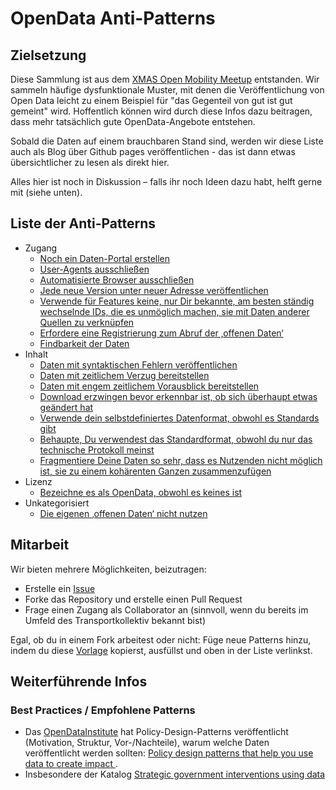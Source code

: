 # OpenData Anti-Patterns

## Zielsetzung
Diese Sammlung ist aus dem [XMAS Open Mobility Meetup](https://gobeta.de/veranstaltungen/xmas-open-mobility-data-community-remote-meetup-2020-xomdcrm20/) entstanden. Wir sammeln häufige dysfunktionale Muster, mit denen die Veröffentlichung von Open Data leicht zu einem Beispiel für "das Gegenteil von gut ist gut gemeint" wird. Hoffentlich können wird durch diese Infos dazu beitragen, dass mehr tatsächlich gute OpenData-Angebote entstehen.

Sobald die Daten auf einem brauchbaren Stand sind, werden wir diese Liste auch als Blog über Github pages veröffentlichen - das ist dann etwas übersichtlicher zu lesen als direkt hier.

Alles hier ist noch in Diskussion – falls ihr noch Ideen dazu habt, helft gerne mit (siehe unten).

## Liste der Anti-Patterns
* Zugang
  * [Noch ein Daten-Portal erstellen](patterns/datenportal.md)
  * [User-Agents ausschließen](patterns/useragents.md)
  * [Automatisierte Browser ausschließen](patterns/automatisierung.md)
  * [Jede neue Version unter neuer Adresse veröffentlichen](patterns/versionierung.md)
  * [Verwende für Features keine, nur Dir bekannte, am besten ständig wechselnde IDs, die es unmöglich machen, sie mit Daten anderer Quellen zu verknüpfen](patterns/ids.md)
  * [Erfordere eine Registrierung zum Abruf der ‚offenen Daten‘](patterns/registrierung.md)
  * [Findbarkeit der Daten](patterns/findbarkeit.md)
* Inhalt
  * [Daten mit syntaktischen Fehlern veröffentlichen](patterns/syntaxfehler.md)
  * [Daten mit zeitlichem Verzug bereitstellen](patterns/verzug.md)
  * [Daten mit engem zeitlichem Vorausblick bereitstellen](patterns/vorausblick.md)
  * [Download erzwingen bevor erkennbar ist, ob sich überhaupt etwas geändert hat](patterns/timestamp.md)
  * [Verwende dein selbstdefiniertes Datenformat, obwohl es Standards gibt](patterns/eigenesdatenformat.md)
  * [Behaupte, Du verwendest das Standardformat, obwohl du nur das technische Protokoll meinst](patterns/formatprotokoll.md)
  * [Fragmentiere Deine Daten so sehr, dass es Nutzenden nicht möglich ist, sie zu einem kohärenten Ganzen zusammenzufügen](patterns/fragmentierung.md)
* Lizenz
  * [Bezeichne es als OpenData, obwohl es keines ist](patterns/pseudoopen.md)
* Unkategorisiert
  * [Die eigenen ‚offenen Daten‘ nicht nutzen](patterns/ungenutzt.md)

## Mitarbeit
Wir bieten mehrere Möglichkeiten, beizutragen:
 * Erstelle ein [Issue](https://github.com/transportkollektiv/opendata-antipatterns/issues)
 * Forke das Repository und erstelle einen Pull Request
 * Frage einen Zugang als Collaborator an (sinnvoll, wenn du bereits im Umfeld des Transportkollektiv bekannt bist)

Egal, ob du in einem Fork arbeitest oder nicht: Füge neue Patterns hinzu, indem du diese [Vorlage](patterns/template.md) kopierst, ausfüllst und oben in der Liste verlinkst.

## Weiterführende Infos
### Best Practices / Empfohlene Patterns
* Das [OpenDataInstitute](https://theodi.org/) hat Policy-Design-Patterns veröffentlicht (Motivation, Struktur, Vor-/Nachteile), warum welche Daten veröffentlicht werden sollten: [Policy design patterns that help you use data to create impact ](https://theodi.org/article/policy-design-patterns-that-help-you-use-data-to-create-impact/). 
* Insbesondere der Katalog [Strategic government interventions using data]( https://docs.google.com/document/d/1WfRZRudauA7QVXkT9DgwrWIC61e6DMf3LM_HPJiNxxQ/edit#heading=h.nbez2ng74heg)
